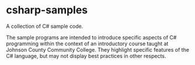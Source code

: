 csharp-samples
==============

A collection of C# sample code.

The sample programs are intended to introduce specific aspects
of C# programming within the context of an introductory course
taught at Johnson County Community College.  They highlight
specific features of the C# language, but may not display best
practices in other respects.
